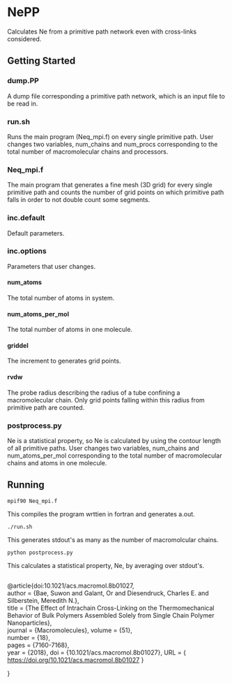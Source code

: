 # NePP

Calculates Ne from a primitive path network even with cross-links considered.

## Getting Started

### dump.PP
A dump file corresponding a primitive path network, which is an input file to be read in.

### run.sh
Runs the main program (Neq_mpi.f) on every single primitive path.
User changes two variables, num_chains and num_procs corresponding to the total number of macromolecular chains and processors.

### Neq_mpi.f
The main program that generates a fine mesh (3D grid) for every single primitive path and counts the number of grid points on which primitive path falls in order to not double count some segments.

### inc.default
Default parameters.

### inc.options
Parameters that user changes.

#### num_atoms
The total number of atoms in system.

#### num_atoms_per_mol
The total number of atoms in one molecule.

#### griddel
The increment to generates grid points.

#### rvdw
The probe radius describing the radius of a tube confining a macromolecular chain. Only grid points falling within this radius from primitive path are counted.

### postprocess.py
Ne is a statistical property, so Ne is calculated by using the contour length of all primitive paths.
User changes two variables, num_chains and num_atoms_per_mol corresponding to the total number of macromolecular chains and atoms in one molecule.

## Running
```
mpif90 Neq_mpi.f
```
This compiles the program wrttien in fortran and generates a.out.

```
./run.sh
```
This generates stdout's as many as the number of macromolcular chains.

```
python postprocess.py
```
This calculates a statistical property, Ne, by averaging over stdout's.

##
@article{doi:10.1021/acs.macromol.8b01027,	
author = {Bae, Suwon and Galant, Or and Diesendruck, Charles E. and Silberstein, Meredith N.},	
title = {The Effect of Intrachain Cross-Linking on the Thermomechanical Behavior of Bulk Polymers Assembled Solely from Single Chain Polymer Nanoparticles},	
journal = {Macromolecules},	
volume = {51},	
number = {18},	
pages = {7160-7168},	
year = {2018},
doi = {10.1021/acs.macromol.8b01027},
URL = {
https://doi.org/10.1021/acs.macromol.8b01027
}

}

